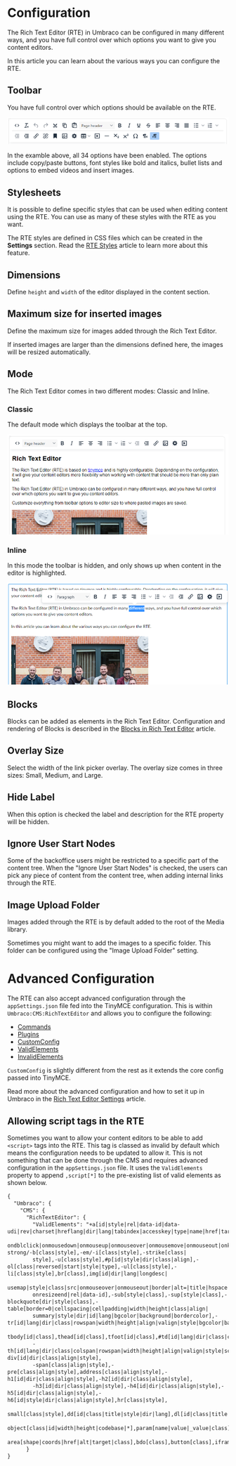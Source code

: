 # Configuration

The Rich Text Editor (RTE) in Umbraco can be configured in many different ways, and you have full control over which options you want to give you content editors.

In this article you can learn about the various ways you can configure the RTE.

## Toolbar

You have full control over which options should be available on the RTE.

![Toolbar: All options enabled](../../built-in-property-editors/rich-text-editor/images/toolbar-full-11.png)

In the examble above, all 34 options have been enabled. The options include copy/paste buttons, font styles like bold and italics, bullet lists and options to embed videos and insert images.

## Stylesheets

It is possible to define specific styles that can be used when editing content using the RTE. You can use as many of these styles with the RTE as you want.

The RTE styles are defined in CSS files which can be created in the **Settings** section. Read the [RTE Styles](rte-styles.md) article to learn more about this feature.

## Dimensions

Define `height` and `width` of the editor displayed in the content section.

## Maximum size for inserted images

Define the maximum size for images added through the Rich Text Editor.

If inserted images are larger than the dimensions defined here, the images will be resized automatically.

## Mode

The Rich Text Editor comes in two different modes: Classic and Inline.

### Classic

The default mode which displays the toolbar at the top.

![RTE Mode: Classic](../../built-in-property-editors/rich-text-editor/images/rte-mode-classic-11.png)

### Inline

In this mode the toolbar is hidden, and only shows up when content in the editor is highlighted.

![Rich Text Editor Inline mode](../../built-in-property-editors/rich-text-editor/images/inline-mode-new.png)

## Blocks

Blocks can be added as elements in the Rich Text Editor. Configuration and rendering of Blocks is described in the [Blocks in Rich Text Editor](rte-blocks.md) article.

## Overlay Size

Select the width of the link picker overlay. The overlay size comes in three sizes: Small, Medium, and Large.

## Hide Label

When this option is checked the label and description for the RTE property will be hidden.

## Ignore User Start Nodes

Some of the backoffice users might be restricted to a specific part of the content tree. When the "Ignore User Start Nodes" is checked, the users can pick any piece of content from the content tree, when adding internal links through the RTE.

## Image Upload Folder

Images added through the RTE is by default added to the root of the Media library.

Sometimes you might want to add the images to a specific folder. This folder can be configured using the "Image Upload Folder" setting.

# Advanced Configuration

The RTE can also accept advanced configuration through the `appSettings.json` file fed into the TinyMCE configuration. This is within `Umbraco:CMS:RichTextEditor` and allows you to configure the following:

* [Commands](https://www.tiny.cloud/docs/tinymce/latest/editor-command-identifiers/)
* [Plugins](https://www.tiny.cloud/docs/tinymce/latest/plugins/)
* [CustomConfig](hhttps://www.tiny.cloud/docs/tinymce/latest/editor-important-options/)
* [ValidElements](https://www.tiny.cloud/docs/tinymce/latest/content-filtering/#valid_elements)
* [InvalidElements](https://www.tiny.cloud/docs/tinymce/latest/content-filtering/#invalid_elements)

`CustomConfig` is slightly different from the rest as it extends the core config passed into TinyMCE.

Read more about the advanced configuration and how to set it up in Umbraco in the [Rich Text Editor Settings](../../../../../reference/configuration/richtexteditorsettings.md) article.

## Allowing script tags in the RTE

Sometimes you want to allow your content editors to be able to add `<script>` tags into the RTE. This tag is classed as invalid by default which means the configuration needs to be updated to allow it. This is not something that can be done through the CMS and requires advanced configuration in the `appSettings.json` file. It uses the `ValidElements` property to append `,script[*]` to the pre-existing list of valid elements as shown below.

```
{
  "Umbraco": {
    "CMS": {
      "RichTextEditor": {
        "ValidElements": "+a[id|style|rel|data-id|data-udi|rev|charset|hreflang|dir|lang|tabindex|accesskey|type|name|href|target|title|class|onfocus|onblur|onclick|
        ondblclick|onmousedown|onmouseup|onmouseover|onmousemove|onmouseout|onkeypress|onkeydown|onkeyup],-strong/-b[class|style],-em/-i[class|style],-strike[class|
        style],-u[class|style],#p[id|style|dir|class|align],-ol[class|reversed|start|style|type],-ul[class|style],-li[class|style],br[class],img[id|dir|lang|longdesc|
        usemap|style|class|src|onmouseover|onmouseout|border|alt=|title|hspace|vspace|width|height|align|umbracoorgwidth|umbracoorgheight|onresize|onresizestart|
        onresizeend|rel|data-id],-sub[style|class],-sup[style|class],-blockquote[dir|style|class],-table[border=0|cellspacing|cellpadding|width|height|class|align|
        summary|style|dir|id|lang|bgcolor|background|bordercolor],-tr[id|lang|dir|class|rowspan|width|height|align|valign|style|bgcolor|background|bordercolor],
        tbody[id|class],thead[id|class],tfoot[id|class],#td[id|lang|dir|class|colspan|rowspan|width|height|align|valign|style|bgcolor|background|bordercolor|scope],
        -th[id|lang|dir|class|colspan|rowspan|width|height|align|valign|style|scope],caption[id|lang|dir|class|style],-div[id|dir|class|align|style],
        -span[class|align|style],-pre[class|align|style],address[class|align|style],-h1[id|dir|class|align|style],-h2[id|dir|class|align|style],
        -h3[id|dir|class|align|style],-h4[id|dir|class|align|style],-h5[id|dir|class|align|style],-h6[id|style|dir|class|align|style],hr[class|style],
        small[class|style],dd[id|class|title|style|dir|lang],dl[id|class|title|style|dir|lang],dt[id|class|title|style|dir|lang],
        object[class|id|width|height|codebase|*],param[name|value|_value|class],embed[type|width|height|src|class|*],map[name|class],
        area[shape|coords|href|alt|target|class],bdo[class],button[class],iframe[*],figure,figcaption,video[*],audio[*],picture[*],source[*],canvas[*],script[*]"
      }
}
```

